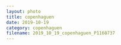 ```yaml
---
layout: photo
title: copenhaguen
date: 2019-10-19
category: copenhaguen
filename: 2019_10_19_copenhaguen_P1160737
---
```

